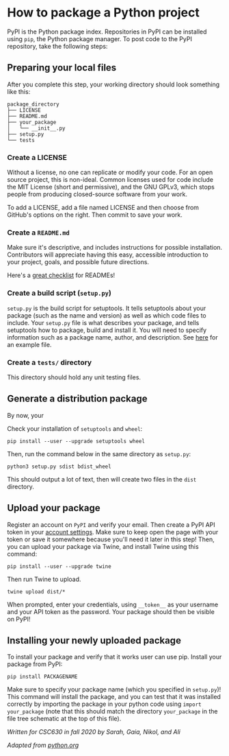 # How to package a Python project

PyPI is the Python package index. Repositories in PyPI can be installed using `pip`, the Python package manager. To post code to the PyPI repository, take the following steps:

## Preparing your local files
After you complete this step, your working directory should look something like this:
```
package_directory
├── LICENSE
├── README.md
├── your_package
│   └── __init__.py
├── setup.py
└── tests
```

### Create a LICENSE
Without a license, no one can replicate or modify your code.  For an open source project, this is non-ideal.  Common licenses used for code include the MIT License (short and permissive), and the GNU GPLv3, which stops people from producing closed-source software from your work.

To add a LICENSE, add a file named LICENSE and then choose from GitHub's options on the right.  Then commit to save your work.

### Create a `README.md`
Make sure it's descriptive, and includes instructions for possible installation. Contributors will appreciate having this easy, accessible introduction to your project, goals, and possible future directions. 

Here's a [great checklist](https://github.com/ddbeck/readme-checklist/blob/main/checklist.md) for READMEs! 
### Create a build script (`setup.py`)

`setup.py` is the build script for setuptools. It tells setuptools about your package (such as the name and version) as well as which code files to include. Your `setup.py` file is what describes your package, and tells setuptools how to package, build and install it. You will need to specify information such as a package name, author, and description. See [here](https://packaging.python.org/tutorials/packaging-projects/#creating-setup-py) for an example file.


### Create a `tests/` directory
This directory should hold any unit testing files.



## Generate a distribution package

By now, your 

Check your installation of `setuptools` and `wheel`:

    pip install --user --upgrade setuptools wheel

Then, run the command below in the same directory as `setup.py`:

    python3 setup.py sdist bdist_wheel
    
This should output a lot of text, then will create two files in the `dist` directory. 

## Upload your package

Register an account on `PyPI` and verify your email. Then create a PyPI API token in your [account settings](https://pypi.org/manage/account/). Make sure to keep open the page with your token or save it somewhere because you'll need it later in this step! Then, you can upload your package via Twine, and install Twine using this command:

    pip install --user --upgrade twine
    
Then run Twine to upload.
    
    twine upload dist/*

When prompted, enter your credentials, using `__token__` as your username and your API token as the password. Your package should then be visible on PyPI!

## Installing your newly uploaded package

To install your package and verify that it works user can use pip. Install your package from PyPI:

    pip install PACKAGENAME
    
Make sure to specify your package name (which you specified in `setup.py`)! This command will install the package, and you can test that it was installed correctly by importing the package in your python code using `import your_package` (note that this should match the directory `your_package` in the file tree schematic at the top of this file). 


*Written for CSC630 in fall 2020 by Sarah, Gaia, Nikol, and Ali*

*Adapted from [python.org](https://packaging.python.org/tutorials/packaging-projects/)*
